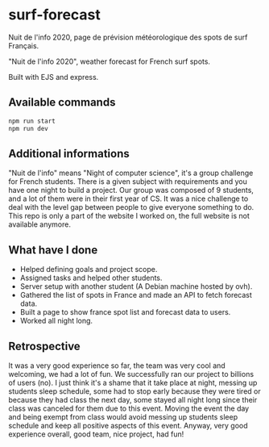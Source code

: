 # surf-forecast
Nuit de l'info 2020, page de prévision météorologique des spots de surf Français.

"Nuit de l'info 2020", weather forecast for French surf spots.

Built with EJS and express.

## Available commands
```sh
npm run start
npm run dev
```

## Additional informations
"Nuit de l'info" means "Night of computer science", it's a group challenge for French students. There is a given 
subject with requirements and you have one night to build a project. Our group was composed of 9 students, and a lot of them were in their 
first year of CS. It was a nice challenge to deal with the level gap between people to give everyone something to do. This repo is only a part of
the website I worked on, the full website is not available anymore.

## What have I done
- Helped defining goals and project scope.
- Assigned tasks and helped other students.
- Server setup with another student (A Debian machine hosted by ovh).
- Gathered the list of spots in France and made an API to fetch forecast data.
- Built a page to show france spot list and forecast data to users.
- Worked all night long.

## Retrospective
It was a very good experience so far, the team was very cool and welcoming, we had a lot of fun.
We successfully ran our project to billions of users (no).
I just think it's a shame that it take place at night, messing up students sleep schedule, some had to stop early because they were tired
or because they had class the next day, some stayed all night long since their class was canceled for them due to this event.
Moving the event the day and being exempt from class would avoid messing up students sleep schedule and keep all positive aspects of this event.
Anyway, very good experience overall, good team, nice project, had fun!
